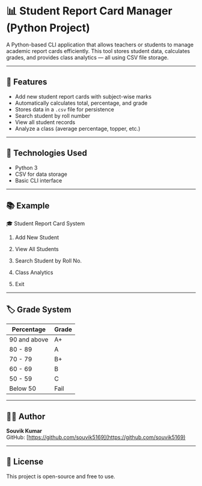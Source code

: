 # 📊 Student Report Card Manager (Python Project)

A Python-based CLI application that allows teachers or students to manage academic report cards efficiently. This tool stores student data, calculates grades, and provides class analytics — all using CSV file storage.

---

## 🚀 Features

- Add new student report cards with subject-wise marks  
- Automatically calculates total, percentage, and grade  
- Stores data in a `.csv` file for persistence  
- Search student by roll number  
- View all student records  
- Analyze a class (average percentage, topper, etc.)

---

## 🧰 Technologies Used

- Python 3  
- CSV for data storage  
- Basic CLI interface

---

## 📚 Example
🎓 Student Report Card System

1. Add New Student


2. View All Students


3. Search Student by Roll No.


4. Class Analytics


5. Exit


---

## 🏷️ Grade System

| Percentage      | Grade |
|-----------------|-------|
| 90 and above    | A+    |
| 80 - 89         | A     |
| 70 - 79         | B+    |
| 60 - 69         | B     |
| 50 - 59         | C     |
| Below 50        | Fail  |

---

## 👨‍💻 Author

**Souvik Kumar**  
GitHub: [https://github.com/souvik5169](https://github.com/souvik5169)

---

## 📌 License

This project is open-source and free to use.
